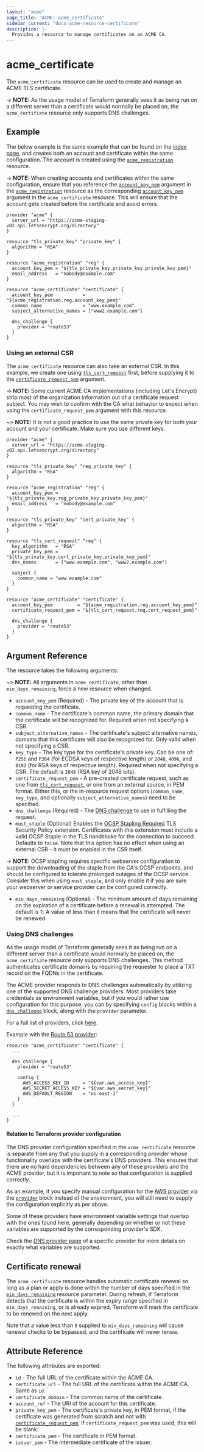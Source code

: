 ```yaml
---
layout: "acme"
page_title: "ACME: acme_certificate"
sidebar_current: "docs-acme-resource-certificate"
description: |-
  Provides a resource to manage certificates on an ACME CA.
---
```


# acme_certificate

The `acme_certificate` resource can be used to create and manage an ACME TLS
certificate.

-> **NOTE:** As the usage model of Terraform generally sees it as being run on
a different server than a certificate would normally be placed on, the
`acme_certifiate` resource only supports DNS challenges.

## Example

The below example is the same example that can be found on the [index
page][index-page], and creates both an account and certificate within the same
configuration. The account is created using the
[`acme_registration`][resource-acme-registration] resource.

[index-page]: /docs/providers/acme/index.html
[resource-acme-registration]: /docs/providers/acme/r/registration.html

-> **NOTE:** When creating accounts and certificates within the same
configuration, ensure that you reference the
[`account_key_pem`][resource-acme-registration-account-key-pem] argument in the
[`acme_registration`][resource-acme-registration] resource as the corresponding
[`account_key_pem`](#account_key_pem) argument in the `acme_certificate` resource.  This will
ensure that the account gets created before the certificate and avoid errors.

[resource-acme-registration-account-key-pem]: /docs/providers/acme/r/registration.html#account_key_pem

```hcl
provider "acme" {
  server_url = "https://acme-staging-v02.api.letsencrypt.org/directory"
}

resource "tls_private_key" "private_key" {
  algorithm = "RSA"
}

resource "acme_registration" "reg" {
  account_key_pem = "${tls_private_key.private_key.private_key_pem}"
  email_address   = "nobody@example.com"
}

resource "acme_certificate" "certificate" {
  account_key_pem           = "${acme_registration.reg.account_key_pem}"
  common_name               = "www.example.com"
  subject_alternative_names = ["www2.example.com"]

  dns_challenge {
    provider = "route53"
  }
}
```

### Using an external CSR

The `acme_certificate` resource can also take an external CSR. In this example,
we create one using [`tls_cert_request`][tls-cert-request] first, before
supplying it to the [`certificate_request_pem`](#certificate_request_pem)
argument.

[tls-cert-request]: /docs/providers/tls/r/cert_request.html

-> **NOTE:** Some current ACME CA implementations (including Let's Encrypt)
strip most of the organization information out of a certificate request
subject.  You may wish to confirm with the CA what behavior to expect when
using the `certificate_request_pem` argument with this resource.

~> **NOTE:** It is not a good practice to use the same private key for both
your account and your certificate. Make sure you use different keys.

```hcl
provider "acme" {
  server_url = "https://acme-staging-v02.api.letsencrypt.org/directory"
}

resource "tls_private_key" "reg_private_key" {
  algorithm = "RSA"
}

resource "acme_registration" "reg" {
  account_key_pem = "${tls_private_key.reg_private_key.private_key_pem}"
  email_address   = "nobody@example.com"
}

resource "tls_private_key" "cert_private_key" {
  algorithm = "RSA"
}

resource "tls_cert_request" "req" {
  key_algorithm   = "RSA"
  private_key_pem = "${tls_private_key.cert_private_key.private_key_pem}"
  dns_names       = ["www.example.com", "www2.example.com"]

  subject {
    common_name = "www.example.com"
  }
}

resource "acme_certificate" "certificate" {
  account_key_pem         = "${acme_registration.reg.account_key_pem}"
  certificate_request_pem = "${tls_cert_request.req.cert_request_pem}"

  dns_challenge {
    provider = "route53"
  }
}
```

## Argument Reference

The resource takes the following arguments:

~> **NOTE:** All arguments in `acme_certificate`, other than
`min_days_remaining`, force a new resource when changed.

* `account_key_pem` (Required) - The private key of the account that is
  requesting the certificate.
* `common_name` - The certificate's common name, the primary domain that the
  certificate will be recognized for. Required when not specifying a CSR.
* `subject_alternative_names` - The certificate's subject alternative names,
  domains that this certificate will also be recognized for. Only valid when not
  specifying a CSR.
* `key_type` - The key type for the certificate's private key. Can be one of:
  `P256` and `P384` (for ECDSA keys of respective length) or `2048`, `4096`, and
  `8192` (for RSA keys of respective length). Required when not specifying a
  CSR. The default is `2048` (RSA key of 2048 bits).
* `certificate_request_pem` - A pre-created certificate request, such as one
  from [`tls_cert_request`][tls-cert-request], or one from an external source,
  in PEM format.  Either this, or the in-resource request options (`common_name`,
  `key_type`, and optionally `subject_alternative_names`) need to be specified.
* `dns_challenge` (Required) - The [DNS challenge](#using-dns-challenges) to use
  in fulfilling the request.
* `must_staple` (Optional) Enables the [OCSP Stapling Required][ocsp-stapling]
  TLS Security Policy extension. Certificates with this extension must include a
  valid OCSP Staple in the TLS handshake for the connection to succeed.
  Defaults to `false`. Note that this option has no effect when using an
  external CSR - it must be enabled in the CSR itself.

[ocsp-stapling]: https://letsencrypt.org/docs/integration-guide/#implement-ocsp-stapling

-> **NOTE:** OCSP stapling requires specific webserver configuration to
support the downloading of the staple from the CA's OCSP endpoints, and should
be configured to tolerate prolonged outages of the OCSP service. Consider this
when using `must_staple`, and only enable it if you are sure your webserver or
service provider can be configured correctly.

 * `min_days_remaining` (Optional) - The minimum amount of days remaining on the
   expiration of a certificate before a renewal is attempted. The default is
   `7`. A value of less than `0` means that the certificate will never be renewed.

### Using DNS challenges

As the usage model of Terraform generally sees it as being run on a different
server than a certificate would normally be placed on, the `acme_certifiate`
resource only supports DNS challenges. This method authenticates certificate
domains by requiring the requester to place a TXT record on the FQDNs in the
certificate.

The ACME provider responds to DNS challenges automatically by utilizing one of
the supported DNS challenge providers. Most providers take credentials as
environment variables, but if you would rather use configuration for this
purpose, you can by specifying `config` blocks within a
[`dns_challenge`](#dns_challenge) block, along with the `provider` parameter.

For a full list of providers, click [here][dns-challenge-providers].

[dns-challenge-providers]: /docs/providers/acme/dns_providers/index.html

Example with the [Route 53 provider][route53-dns-provider]:

[route53-dns-provider]: /docs/providers/acme/dns_providers/route53.html

```hcl
resource "acme_certificate" "certificate" {
  ...

  dns_challenge {
    provider = "route53"

    config {
      AWS_ACCESS_KEY_ID     = "${var.aws_access_key}"
      AWS_SECRET_ACCESS_KEY = "${var.aws_secret_key}"
      AWS_DEFAULT_REGION    = "us-east-1"
    }
  }

  ...
}
```

#### Relation to Terraform provider configuration

The DNS provider configuration specified in the `acme_certificate` resource is
separate from any that you supply in a corresponding provider whose
functionality overlaps with the certificate's DNS providers.  This ensures that
there are no hard dependencies between any of these providers and the ACME
provider, but it is important to note so that configuration is supplied
correctly.

As an example, if you specify manual configuration for the [AWS
provider][tf-provider-aws] via the [`provider`][tf-providers] block instead of
the environment, you will still need to supply the configuration explicitly as
per above.

[tf-provider-aws]: /docs/providers/aws/index.html
[tf-providers]: /docs/configuration/providers.html

Some of these providers have environment variable settings that overlap with
the ones found here, generally depending on whether or not these variables are
supported by the corresponding provider's SDK.

Check the [DNS provider page][dns-challenge-providers] of a specific provider
for more details on exactly what variables are supported.

## Certificate renewal

The `acme_certificate` resource handles automatic certificate renewal so long
as a plan or apply is done within the number of days specified in the
[`min_days_remaining`](#min_days_remaining) resource parameter. During refresh,
if Terraform detects that the certificate is within the expiry range specified
in `min_days_remaining`, or is already expired, Terraform will mark the
certificate to be renewed on the next apply.

Note that a value less than `0` supplied to `min_days_remaining` will cause
renewal checks to be bypassed, and the certificate will never renew.

## Attribute Reference

The following attributes are exported:

* `id` - The full URL of the certificate within the ACME CA.
* `certificate_url` - The full URL of the certificate within the ACME CA. Same
  as `id`.
* `certificate_domain` - The common name of the certificate.
* `account_ref` - The URI of the account for this certificate.
* `private_key_pem` - The certificate's private key, in PEM format, if the
  certificate was generated from scratch and not with
  [`certificate_request_pem`](#certificate_request_pem).  If
  `certificate_request_pem` was used, this will be blank.
* `certificate_pem` - The certificate in PEM format.
* `issuer_pem` - The intermediate certificate of the issuer.
